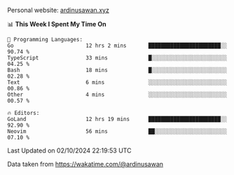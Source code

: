 Personal website: [ardinusawan.xyz](https://ardinusawan.xyz)

<!--START_SECTION:waka-->
📊 **This Week I Spent My Time On** 

```text
💬 Programming Languages: 
Go                       12 hrs 2 mins       ███████████████████████░░   90.74 % 
TypeScript               33 mins             █░░░░░░░░░░░░░░░░░░░░░░░░   04.25 % 
Bash                     18 mins             █░░░░░░░░░░░░░░░░░░░░░░░░   02.28 % 
Text                     6 mins              ░░░░░░░░░░░░░░░░░░░░░░░░░   00.86 % 
Other                    4 mins              ░░░░░░░░░░░░░░░░░░░░░░░░░   00.57 % 

🔥 Editors: 
GoLand                   12 hrs 19 mins      ███████████████████████░░   92.90 % 
Neovim                   56 mins             ██░░░░░░░░░░░░░░░░░░░░░░░   07.10 % 
```


 Last Updated on 02/10/2024 22:19:53 UTC
<!--END_SECTION:waka-->
Data taken from https://wakatime.com/@ardinusawan

